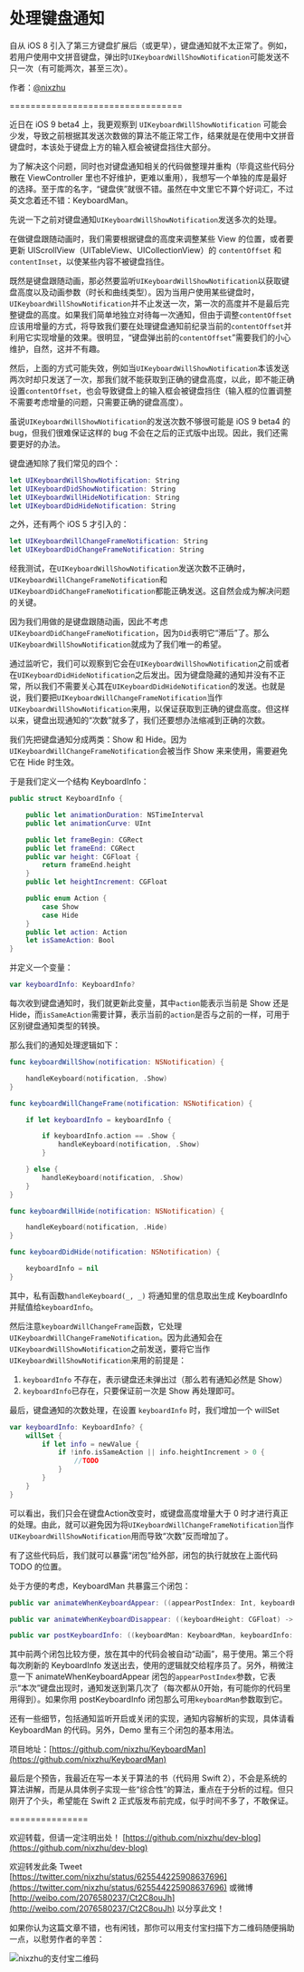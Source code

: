 # 处理键盘通知

自从 iOS 8 引入了第三方键盘扩展后（或更早），键盘通知就不太正常了。例如，若用户使用中文拼音键盘，弹出时`UIKeyboardWillShowNotification`可能发送不只一次（有可能两次，甚至三次）。

作者：[@nixzhu](https://twitter.com/nixzhu)

=================================

近日在 iOS 9 beta4 上，我更观察到 `UIKeyboardWillShowNotification` 可能会少发，导致之前根据其发送次数做的算法不能正常工作，结果就是在使用中文拼音键盘时，本该处于键盘上方的输入框会被键盘挡住大部分。

为了解决这个问题，同时也对键盘通知相关的代码做整理并重构（毕竟这些代码分散在 ViewController 里也不好维护，更难以重用），我想写一个单独的库是最好的选择。至于库的名字，“键盘侠”就很不错。虽然在中文里它不算个好词汇，不过英文念着还不错：KeyboardMan。

先说一下之前对键盘通知`UIKeyboardWillShowNotification`发送多次的处理。

在做键盘跟随动画时，我们需要根据键盘的高度来调整某些 View 的位置，或者要更新 UIScrollView（UITableView、UICollectionView）的 `contentOffset` 和 `contentInset`，以使某些内容不被键盘挡住。

既然是键盘跟随动画，那必然要监听`UIKeyboardWillShowNotification`以获取键盘高度以及动画参数（时长和曲线类型）。因为当用户使用某些键盘时，`UIKeyboardWillShowNotification`并不止发送一次，第一次的高度并不是最后完整键盘的高度。如果我们简单地独立对待每一次通知，但由于调整`contentOffset`应该用增量的方式，将导致我们要在处理键盘通知前纪录当前的`contentOffset`并利用它实现增量的效果。很明显，“键盘弹出前的`contentOffset`”需要我们的小心维护，自然，这并不有趣。

然后，上面的方式可能失效，例如当`UIKeyboardWillShowNotification`本该发送两次时却只发送了一次，那我们就不能获取到正确的键盘高度，以此，即不能正确设置`contentOffset`，也会导致键盘上的输入框会被键盘挡住（输入框的位置调整不需要考虑增量的问题，只需要正确的键盘高度）。

虽说`UIKeyboardWillShowNotification`的发送次数不够很可能是 iOS 9 beta4 的 bug，但我们很难保证这样的 bug 不会在之后的正式版中出现。因此，我们还需要更好的办法。

键盘通知除了我们常见的四个：

```swift
let UIKeyboardWillShowNotification: String
let UIKeyboardDidShowNotification: String
let UIKeyboardWillHideNotification: String
let UIKeyboardDidHideNotification: String
```

之外，还有两个 iOS 5 才引入的：

```swift
let UIKeyboardWillChangeFrameNotification: String
let UIKeyboardDidChangeFrameNotification: String
```

经我测试，在`UIKeyboardWillShowNotification`发送次数不正确时，`UIKeyboardWillChangeFrameNotification`和`UIKeyboardDidChangeFrameNotification`都能正确发送。这自然会成为解决问题的关键。

因为我们用做的是键盘跟随动画，因此不考虑`UIKeyboardDidChangeFrameNotification`，因为`Did`表明它“滞后”了。那么`UIKeyboardWillShowNotification`就成为了我们唯一的希望。

通过监听它，我们可以观察到它会在`UIKeyboardWillShowNotification`之前或者在`UIKeyboardDidHideNotification`之后发出。因为键盘隐藏的通知并没有不正常，所以我们不需要关心其在`UIKeyboardDidHideNotification`的发送。也就是说，我们要把`UIKeyboardWillChangeFrameNotification`当作`UIKeyboardWillShowNotification`来用，以保证获取到正确的键盘高度。但这样以来，键盘出现通知的“次数”就多了，我们还要想办法缩减到正确的次数。

我们先把键盘通知分成两类：Show 和 Hide。因为`UIKeyboardWillChangeFrameNotification`会被当作 Show 来来使用，需要避免它在 Hide 时生效。

于是我们定义一个结构 KeyboardInfo：

```swift
public struct KeyboardInfo {

    public let animationDuration: NSTimeInterval
    public let animationCurve: UInt

    public let frameBegin: CGRect
    public let frameEnd: CGRect
    public var height: CGFloat {
        return frameEnd.height
    }
    public let heightIncrement: CGFloat

    public enum Action {
        case Show
        case Hide
    }
    public let action: Action
    let isSameAction: Bool
}
```

并定义一个变量：

```swift
var keyboardInfo: KeyboardInfo?
```

每次收到键盘通知时，我们就更新此变量，其中`action`能表示当前是 Show 还是 Hide，而`isSameAction`需要计算，表示当前的`action`是否与之前的一样，可用于区别键盘通知类型的转换。

那么我们的通知处理逻辑如下：

```swift
func keyboardWillShow(notification: NSNotification) {

    handleKeyboard(notification, .Show)
}

func keyboardWillChangeFrame(notification: NSNotification) {

    if let keyboardInfo = keyboardInfo {

        if keyboardInfo.action == .Show {
            handleKeyboard(notification, .Show)
        }

    } else {
        handleKeyboard(notification, .Show)
    }
}

func keyboardWillHide(notification: NSNotification) {

    handleKeyboard(notification, .Hide)
}

func keyboardDidHide(notification: NSNotification) {

    keyboardInfo = nil
}
```

其中，私有函数`handleKeyboard(_, _)` 将通知里的信息取出生成 KeyboardInfo 并赋值给`keyboardInfo`。

然后注意`keyboardWillChangeFrame`函数，它处理`UIKeyboardWillChangeFrameNotification`。因为此通知会在`UIKeyboardWillShowNotification`之前发送，要将它当作`UIKeyboardWillShowNotification`来用的前提是：

1. `keyboardInfo` 不存在，表示键盘还未弹出过（那么若有通知必然是 Show）
2. `keyboardInfo`已存在，只要保证前一次是 Show 再处理即可。

最后，键盘通知的次数处理，在设置 `keyboardInfo` 时，我们增加一个 willSet

```swift
var keyboardInfo: KeyboardInfo? {
    willSet {
        if let info = newValue {
            if !info.isSameAction || info.heightIncrement > 0 {
                //TODO
            }
        }
    }
}
```

可以看出，我们只会在键盘Action改变时，或键盘高度增量大于 0 时才进行真正的处理。由此，就可以避免因为将`UIKeyboardWillChangeFrameNotification`当作`UIKeyboardWillShowNotification`用而导致“次数”反而增加了。

有了这些代码后，我们就可以暴露“闭包”给外部，闭包的执行就放在上面代码 TODO 的位置。

处于方便的考虑，KeyboardMan 共暴露三个闭包：

```swift
public var animateWhenKeyboardAppear: ((appearPostIndex: Int, keyboardHeight: CGFloat, keyboardHeightIncrement: CGFloat) -> Void)? 

public var animateWhenKeyboardDisappear: ((keyboardHeight: CGFloat) -> Void)?

public var postKeyboardInfo: ((keyboardMan: KeyboardMan, keyboardInfo: KeyboardInfo) -> Void)?
```

其中前两个闭包比较方便，放在其中的代码会被自动“动画”，易于使用。第三个将每次刷新的 KeyboardInfo 发送出去，使用的逻辑就交给程序员了。另外，稍微注意一下 animateWhenKeyboardAppear 闭包的`appearPostIndex`参数，它表示“本次”键盘出现时，通知发送到第几次了（每次都从0开始，有可能你的代码里用得到）。如果你用 postKeyboardInfo 闭包那么可用`keyboardMan`参数取到它。

还有一些细节，包括通知监听开启或关闭的实现，通知内容解析的实现，具体请看 KeyboardMan 的代码。另外，Demo 里有三个闭包的基本用法。

项目地址：[https://github.com/nixzhu/KeyboardMan](https://github.com/nixzhu/KeyboardMan)

最后是个预告，我最近在写一本关于算法的书（代码用 Swift 2），不会是系统的算法讲解，而是从具体例子实现一些“综合性”的算法，重点在于分析的过程。但只刚开了个头，希望能在 Swift 2 正式版发布前完成，似乎时间不多了，不敢保证。

===============

欢迎转载，但请一定注明出处！ [https://github.com/nixzhu/dev-blog](https://github.com/nixzhu/dev-blog)

欢迎转发此条 Tweet [https://twitter.com/nixzhu/status/625544225908637696](https://twitter.com/nixzhu/status/625544225908637696) 或微博 [http://weibo.com/2076580237/Ct2C8ouJh](http://weibo.com/2076580237/Ct2C8ouJh)  以分享此文！

如果你认为这篇文章不错，也有闲钱，那你可以用支付宝扫描下方二维码随便捐助一点，以慰劳作者的辛苦：

![nixzhu的支付宝二维码](https://github.com/nixzhu/dev-blog/raw/master/images/nixzhu_alipay.png)

